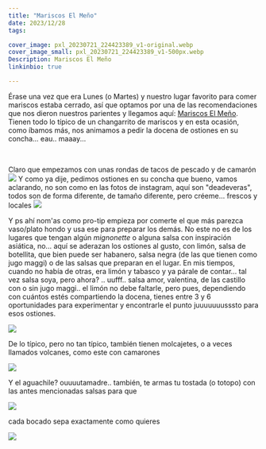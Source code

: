 ```yaml
---
title: "Mariscos El Meño"
date: 2023/12/28
tags:

cover_image: pxl_20230721_224423389_v1-original.webp
cover_image_small: pxl_20230721_224423389_v1-500px.webp
Description: Mariscos El Meño
linkinbio: true

---
```


Érase una vez que era Lunes (o Martes) y nuestro lugar favorito para comer mariscos estaba cerrado, así que optamos por una de las recomendaciones que nos dieron nuestros parientes y llegamos aquí: <a href="https://maps.app.goo.gl/tFN7GKPBpmL3LGuT7">Mariscos El Meño</a>. Tienen todo lo típico de un changarrito de mariscos y en esta ocasión, como íbamos más, nos animamos a pedir la docena de ostiones en su concha... eau.. maaay... 

<br/>

Claro que empezamos con unas rondas de tacos de pescado y de camarón
[![](pxl_20230721_223101969_v1-800px.webp)](pxl_20230721_223101969_v1-original.webp)
Y como ya dije, pedimos ostiones en su concha que bueno, vamos aclarando, no son como en las fotos de instagram, aquí son "deadeveras", todos son de forma diferente, de tamaño diferente, pero créeme... frescos y locales
[![](pxl_20230721_223501218_v1-800px.webp)](pxl_20230721_223501218_v1-original.webp)

Y ps ahí nom'as como pro-tip empieza por comerte el que más parezca vaso/plato hondo y usa ese para preparar los demás. No este no es de los lugares que tengan algún <i>mignonette</i> o alguna salsa con inspiración asiática, no... aquí se aderazan los ostiones al gusto, con limón, salsa de botellita, que bien puede ser habanero, salsa negra (de las que tienen como jugo maggi) o de las salsas que preparan en el lugar. En mis tiempos, cuando no había de otras, era limón y tabasco y ya párale de contar... tal vez salsa soya, pero ahora? .. uufff.. salsa amor, valentina, de las castillo con o sin jugo maggi.. el limón no debe faltarle, pero pues, dependiendo con cuántos estés compartiendo la docena, tienes entre 3 y 6 oportunidades para experimentar y encontrarle el punto juuuuuuusssto para esos ostiones.

[![](pxl_20230721_224423389_v1-800px.webp)](pxl_20230721_224423389_v1-original.webp)

De lo típico, pero no tan típico, también tienen molcajetes, o a veces llamados volcanes, como este con camarones

[![](pxl_20230721_224434148_v1-800px.webp)](pxl_20230721_224434148_v1-original.webp)

Y el aguachile? ouuuutamadre.. también, te armas tu tostada (o totopo) con las antes mencionadas salsas para que

[![](pxl_20230721_225747091.mp_v1-800px.webp)](pxl_20230721_225747091.mp_v1-original.webp)

cada bocado sepa exactamente como quieres

[![](pxl_20230721_230034084_v1-800px.webp)](pxl_20230721_230034084_v1-original.webp)
